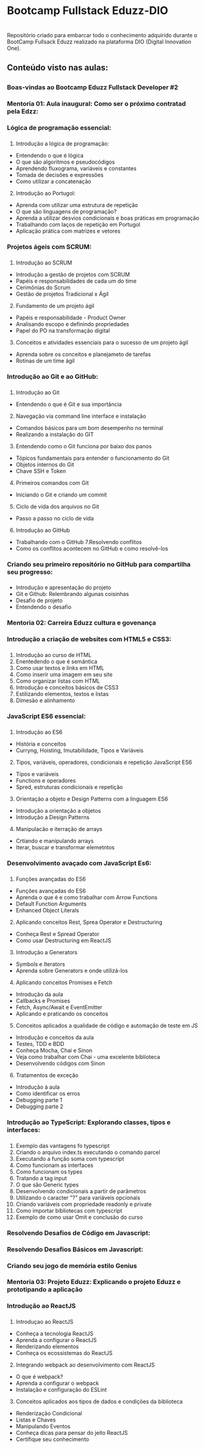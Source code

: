 # Bootcamp Fullstack Eduzz-DIO <h1>

 Repositório criado para embarcar todo o conhecimento adquirido durante o BootCamp Fullsack Eduzz realizado na plataforma DIO (Digital Innovation One).

## Conteúdo visto nas aulas: <h2>

### Boas-vindas ao Bootcamp Eduzz Fullstack Developer #2<h3>

### Mentoria 01: Aula inaugural: Como ser o próximo contratad pela Edzz:<h3>

### Lógica de programação essencial:<h3>
1. Introdução a lógica de programação:
* Entendendo o que é lógica
* O que são algoritmos e pseudocódigos
* Aprendendo fluxograma, variáveis e constantes
* Tomada de decisões e expressões
* Como utilizar a concatenação
2. Introdução ao Portugol:
* Aprenda com utilizar uma estrutura de repetição
* O que são linguagens de programação?
* Aprenda a utilizar desvios condicionais e boas práticas em programação
* Trabalhando com laços de repetição em Portugol
* Aplicação prática com matrizes e vetores

### Projetos ágeis com SCRUM:<h3>
1. Introdução ao SCRUM
* Introdução a gestão de projetos com SCRUM
* Papéis e responsabilidades de cada um do time
* Cerimônias do Scrum
* Gestão de projetos Tradicional x Ágil
2. Fundamento de um projeto ágil
* Papéis e responsabilidade - Product Owner
* Analisando escopo e definindo propriedades
* Papel do PO na transformação digital
3. Conceitos e atividades essenciais para o sucesso de um projeto ágil
* Aprenda sobre os conceitos e planejameto de tarefas
* Rotinas de um time ágil

### Introdução ao Git e ao GitHub:<h3>
1. Introdução ao Git
* Entendendo o que é Git e sua importância
2. Navegação via command line interface e instalação
* Comandos básicos para um bom desempenho no terminal
* Realizando a instalação do GIT
3. Entendendo como o Git funciona por baixo dos panos
* Tópicos fundamentais para entender o funcionamento do Git
* Objetos internos do Git
* Chave SSH e Token
4. Primeiros comandos com Git
* Iniciando o Git e criando um commit
5. Ciclo de vida dos arquivos no Git
* Passo a passo no ciclo de vida
6. Introdução ao GitHub
* Trabalhando com o GitHub
7.Resolvendo conflitos
* Como os conflitos acontecem no GitHub e como resolvê-los

### Criando seu primeiro repositório no GitHub para compartilha seu progresso:<h3>
* Introdução e apresentação do projeto
* Git e Github: Relembrando algunas coisinhas
* Desafio de projeto
* Entendendo o desafio
### Mentoria 02: Carreira Eduzz cultura e govenança<h3>

### Introdução a criação de websites com HTML5 e CSS3:<h3>
1. Introdução ao curso de HTML
2. Enentedendo o que é semântica
3. Como usar textos e links em HTML
4. Como inserir uma imagem em seu site
5. Como organizar listas com HTML
6. Introdução e conceitos básicos de CSS3
7. Estilizando elementos, textos e listas
8. Dimesão e alinhamento

### JavaScript ES6 essencial:<h3>
1. Introdução ao ES6
* História e conceitos
* Curryng, Hoisting, Imutabilidade, Tipos e Variáveis
2. Tipos, variáveis, operadores, condicionais e repetição JavaScript ES6
* Tipos e variáveis
* Functions e operadores
* Spred, estruturas condicionais e repetição
3. Orientação a objeto e Design Patterns com a linguagem ES6
* Introdução a orientação a objetos
* Introdução a Design Patterns
4. Manipulacão e iterração de arrays
* Crtiando e manipulando arrays
* Iterar, buscar e transformar elemetntos

### Desenvolvimento avaçado com JavaScript Es6:<h3>
1. Funções avançadas do ES6
* Funções avançadas do ES6
* Aprenda o que é e como trabalhar com Arrow Functions
* Default Function Arguments
* Enhanced Object Literals
2. Aplicando conceitos Rest, Sprea Operator e Destructuring
* Conheça Rest e Spread Operator
* Como usar Destructuring em ReactJS
3. Introdução a Generators
* Symbols e Iterators
* Aprenda sobre Generators e onde utilizá-los
4. Aplicando conceitos Promises e Fetch
* Introdução da aula
* Callbacks e Promises
* Fetch, Async/Await e EventEmitter
* Aplicando e praticando os conceitos
5. Conceitos aplicados a qualidade de código e automação de teste em JS
* Introdução e conceitos da aula
* Testes, TDD e BDD
* Conheça Mocha, Chai e Sinon
* Veja como trabalhar com Chai - uma excelente biblioteca
* Desenvolvendo códigos com Sinon
6. Tratamentos de exceção
* Introdução à aula
* Como identificar os erros
* Debugging parte 1
* Debugging parte 2

### Introdução ao TypeScript: Explorando classes, tipos e interfaces:<h3>
1. Exemplo das vantagens fo typescript
2. Criando o arquivo index.ts  executando o comando parcel
3. Executando a função soma com typescript
4. Como funcionam as interfaces
5. Como funcionam os types
6. Tratando a tag input
7. O que são Generic types
8. Desenvolvendo condicionais a partir de parâmetros
9. Utilizando o caracter "?" para variáveis opcionais
10. Criando variáveis com propriedade readonly e private
11. Como importar bibliotecas com typescript
12. Exemplo de como usar Omit e conclusão do curso

### Resolvendo Desafios de Código em Javascript:<h3>

### Resolvendo Desafios Básicos em Javascript:<h3>

### Criando seu jogo de memória estilo Genius<h3>

### Mentoria 03: Projeto Eduzz: Explicando o projeto Eduzz e prototipando a aplicação<h3>

### Introdução ao ReactJS<h3>
1. Introduçao ao ReactJS
* Conheça a tecnologia ReactJS
* Aprenda a configurar o ReactJS
* Renderizando elementos
* Conheça os ecossistemas do ReactJS
2. Integrando webpack ao desenvolvimento com ReactJS
* O que é webpack?
* Aprenda a configurar o webpack
* Instalação e configuração do ESLint
3. Conceitos aplicados aos tipos de dados e condições da biblioteca
* Renderização Condicional
* Listas e Chaves
* Manipulando Eventos
* Conheça dicas para pensar do jeito ReactJS
* Certifique seu conhecimento

